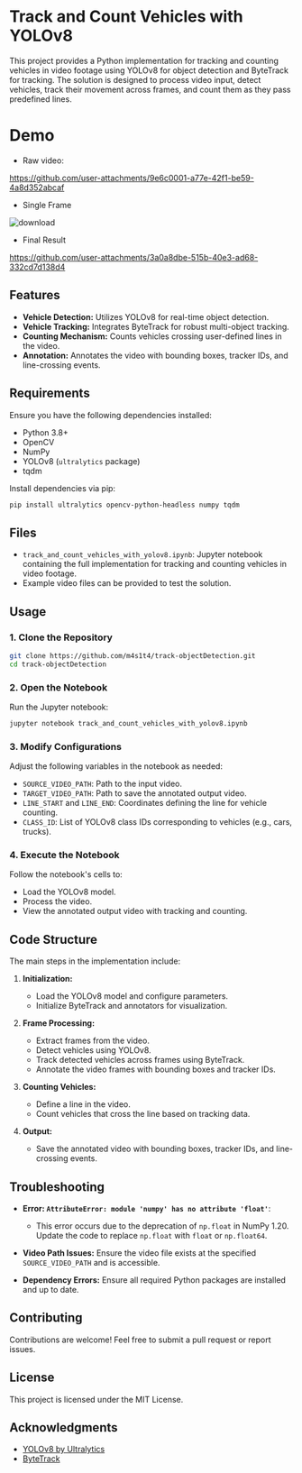# Track and Count Vehicles with YOLOv8

This project provides a Python implementation for tracking and counting vehicles in video footage using YOLOv8 for object detection and ByteTrack for tracking. The solution is designed to process video input, detect vehicles, track their movement across frames, and count them as they pass predefined lines.

# Demo

- Raw video:

https://github.com/user-attachments/9e6c0001-a77e-42f1-be59-4a8d352abcaf

- Single Frame

![download](https://github.com/user-attachments/assets/225172ad-8921-482a-bdc1-84aebe380f18)

- Final Result

https://github.com/user-attachments/3a0a8dbe-515b-40e3-ad68-332cd7d138d4

## Features

- **Vehicle Detection:** Utilizes YOLOv8 for real-time object detection.
- **Vehicle Tracking:** Integrates ByteTrack for robust multi-object tracking.
- **Counting Mechanism:** Counts vehicles crossing user-defined lines in the video.
- **Annotation:** Annotates the video with bounding boxes, tracker IDs, and line-crossing events.

## Requirements

Ensure you have the following dependencies installed:

- Python 3.8+
- OpenCV
- NumPy
- YOLOv8 (`ultralytics` package)
- tqdm

Install dependencies via pip:

```bash
pip install ultralytics opencv-python-headless numpy tqdm
```

## Files

- `track_and_count_vehicles_with_yolov8.ipynb`: Jupyter notebook containing the full implementation for tracking and counting vehicles in video footage.
- Example video files can be provided to test the solution.

## Usage

### 1. Clone the Repository

```bash
git clone https://github.com/m4s1t4/track-objectDetection.git
cd track-objectDetection
```

### 2. Open the Notebook

Run the Jupyter notebook:

```bash
jupyter notebook track_and_count_vehicles_with_yolov8.ipynb
```

### 3. Modify Configurations

Adjust the following variables in the notebook as needed:

- `SOURCE_VIDEO_PATH`: Path to the input video.
- `TARGET_VIDEO_PATH`: Path to save the annotated output video.
- `LINE_START` and `LINE_END`: Coordinates defining the line for vehicle counting.
- `CLASS_ID`: List of YOLOv8 class IDs corresponding to vehicles (e.g., cars, trucks).

### 4. Execute the Notebook

Follow the notebook's cells to:

- Load the YOLOv8 model.
- Process the video.
- View the annotated output video with tracking and counting.

## Code Structure

The main steps in the implementation include:

1. **Initialization:**

   - Load the YOLOv8 model and configure parameters.
   - Initialize ByteTrack and annotators for visualization.

2. **Frame Processing:**

   - Extract frames from the video.
   - Detect vehicles using YOLOv8.
   - Track detected vehicles across frames using ByteTrack.
   - Annotate the video frames with bounding boxes and tracker IDs.

3. **Counting Vehicles:**

   - Define a line in the video.
   - Count vehicles that cross the line based on tracking data.

4. **Output:**
   - Save the annotated video with bounding boxes, tracker IDs, and line-crossing events.

## Troubleshooting

- **Error: `AttributeError: module 'numpy' has no attribute 'float'`**:

  - This error occurs due to the deprecation of `np.float` in NumPy 1.20. Update the code to replace `np.float` with `float` or `np.float64`.

- **Video Path Issues:** Ensure the video file exists at the specified `SOURCE_VIDEO_PATH` and is accessible.

- **Dependency Errors:** Ensure all required Python packages are installed and up to date.

## Contributing

Contributions are welcome! Feel free to submit a pull request or report issues.

## License

This project is licensed under the MIT License.

## Acknowledgments

- [YOLOv8 by Ultralytics](https://github.com/ultralytics/ultralytics)
- [ByteTrack](https://github.com/ifzhang/ByteTrack)
